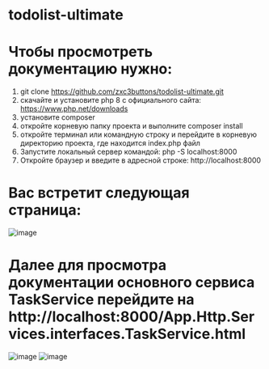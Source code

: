 # todolist-ultimate

# Чтобы просмотреть документацию нужно:
1) git clone https://github.com/zxc3buttons/todolist-ultimate.git
2) скачайте и установите php 8 с официального сайта: https://www.php.net/downloads
3) установите composer
4) откройте корневую папку проекта и выполните composer install
5) откройте терминал или командную строку и перейдите в корневую директорию проекта, где находится index.php файл
6) Запустите локальный сервер командой: php -S localhost:8000
7) Откройте браузер и введите в адресной строке: http://localhost:8000

# Вас встретит следующая страница:
![image](https://user-images.githubusercontent.com/77736385/233606746-5a4bbe1e-e41e-4960-a700-7667add38d88.png)

# Далее для просмотра документации основного сервиса TaskService перейдите на http://localhost:8000/App.Http.Services.interfaces.TaskService.html
![image](https://user-images.githubusercontent.com/77736385/233606986-503a0eac-cb53-470f-a61d-2ca0ea6d70b7.png)
![image](https://user-images.githubusercontent.com/77736385/233607037-337b1d13-9f71-4b4c-a8ad-7afb07375e1f.png)
